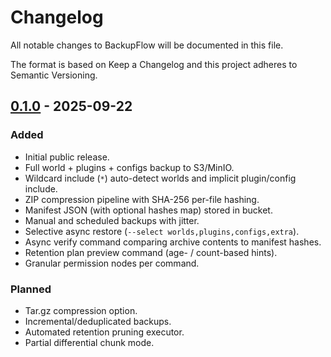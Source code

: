 # Changelog

All notable changes to BackupFlow will be documented in this file.

The format is based on Keep a Changelog and this project adheres to Semantic Versioning.

## [0.1.0] - 2025-09-22
### Added
- Initial public release.
- Full world + plugins + configs backup to S3/MinIO.
- Wildcard include (`*`) auto-detect worlds and implicit plugin/config include.
- ZIP compression pipeline with SHA-256 per-file hashing.
- Manifest JSON (with optional hashes map) stored in bucket.
- Manual and scheduled backups with jitter.
- Selective async restore (`--select worlds,plugins,configs,extra`).
- Async verify command comparing archive contents to manifest hashes.
- Retention plan preview command (age- / count-based hints).
- Granular permission nodes per command.

### Planned
- Tar.gz compression option.
- Incremental/deduplicated backups.
- Automated retention pruning executor.
- Partial differential chunk mode.

[0.1.0]: https://github.com/c4g7-dev/BackupFlow/releases/tag/v0.1.0
